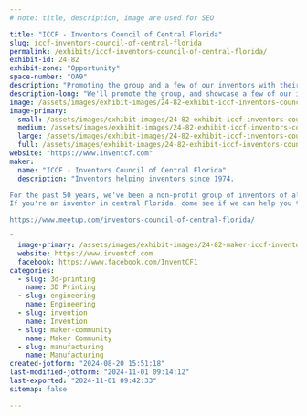 ```yaml
---
# note: title, description, image are used for SEO

title: "ICCF - Inventors Council of Central Florida"
slug: iccf-inventors-council-of-central-florida
permalink: /exhibits/iccf-inventors-council-of-central-florida/
exhibit-id: 24-82
exhibit-zone: "Opportunity"
space-number: "OA9"
description: "Promoting the group and a few of our inventors with their ideas."
description-long: "We'll promote the group, and showcase a few of our inventors with their products/ideas. Some of our inventors may not be available for both days, so we'll coordinate any changes."
image: /assets/images/exhibit-images/24-82-exhibit-iccf-inventors-council-of-central-florida-iccf-meeting-image-2024-06-large.jpg
image-primary: 
  small: /assets/images/exhibit-images/24-82-exhibit-iccf-inventors-council-of-central-florida-iccf-meeting-image-2024-06-small.jpg
  medium: /assets/images/exhibit-images/24-82-exhibit-iccf-inventors-council-of-central-florida-iccf-meeting-image-2024-06-medium.jpg
  large: /assets/images/exhibit-images/24-82-exhibit-iccf-inventors-council-of-central-florida-iccf-meeting-image-2024-06-large.jpg
  full: /assets/images/exhibit-images/24-82-exhibit-iccf-inventors-council-of-central-florida-iccf-meeting-image-2024-06-full.jpg
website: "https://www.inventcf.com"
maker: 
  name: "ICCF - Inventors Council of Central Florida"
  description: "Inventors helping inventors since 1974.

For the past 50 years, we've been a non-profit group of inventors of all levels who help each other develop, protect, and promote their ideas to become successful.
If you're an inventor in central Florida, come see if we can help you too.

https://www.meetup.com/inventors-council-of-central-florida/

"
  image-primary: /assets/images/exhibit-images/24-82-maker-iccf-inventors-council-of-central-florida-iccf-logo-with-text-official-blue-medium.jpg
  website: https://www.inventcf.com
  facebook: https://www.facebook.com/InventCF1
categories: 
  - slug: 3d-printing
    name: 3D Printing
  - slug: engineering
    name: Engineering
  - slug: invention
    name: Invention
  - slug: maker-community
    name: Maker Community
  - slug: manufacturing
    name: Manufacturing
created-jotform: "2024-08-20 15:51:18"
last-modified-jotform: "2024-11-01 09:14:12"
last-exported: "2024-11-01 09:42:33"
sitemap: false

---
```


